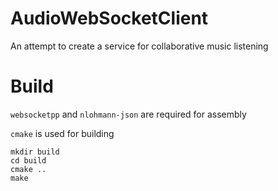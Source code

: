 # AudioWebSocketClient

An attempt to create a service for collaborative music listening 

# Build

`websocketpp` and `nlohmann-json` are required for assembly 

`cmake` is used for building

    mkdir build
    cd build
    cmake ..
    make
